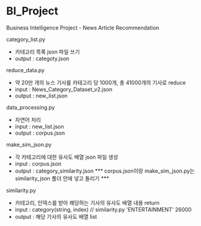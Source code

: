 # BI_Project
 Business Intelligence Project - News Article Recommendation

category_list.py
 - 카테고리 목록 json 파일 쓰기
 - output : categoty.json

reduce_data.py
 - 약 20만 개의 뉴스 기사를 카테고리 당 1000개, 총 41000개의 기사로 reduce
 - input : News_Category_Dataset_v2.json
 - output : new_list.json

data_processing.py
 - 자연어 처리
 - input : new_list.json
 - output : corpus.json

make_sim_json.py
 - 각 카테고리에 대한 유사도 배열 json 파일 생성
 - input : corpus.json
 - output : category_similarity.json
*** corpus.json이랑 make_sim_json.py는 similarity_json 폴더 안에 넣고 돌리기 ***

similarity.py
 - 카테고리, 인덱스를 받아 해당하는 기사의 유사도 배열 내용 return
 - input : category(string, index) // similarity.py 'ENTERTAINMENT' 26000
 - output : 해당 기사의 유사도 배열 list